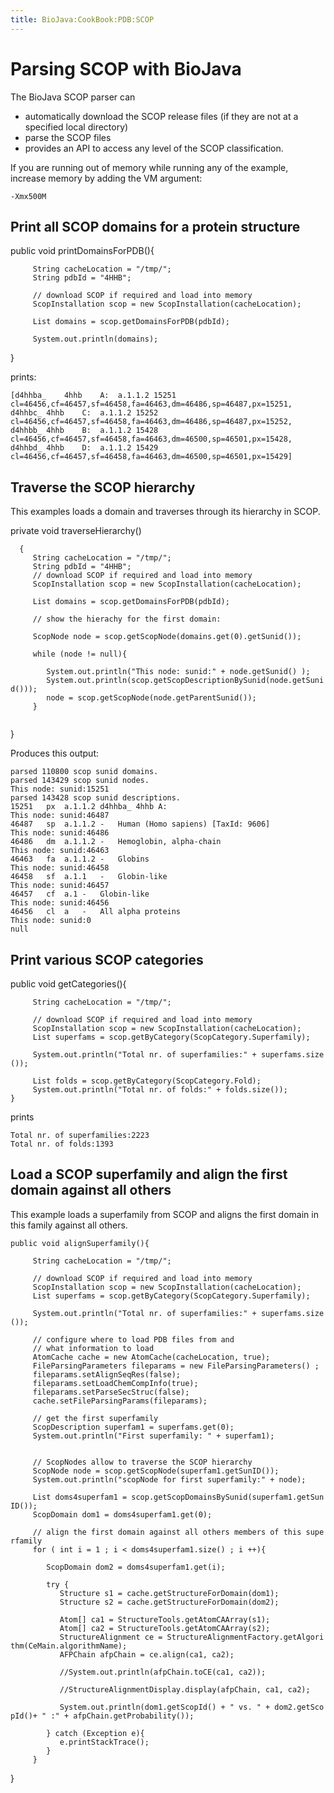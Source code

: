 ```yaml
---
title: BioJava:CookBook:PDB:SCOP
---
```


Parsing SCOP with BioJava
=========================

The BioJava SCOP parser can

-   automatically download the SCOP release files (if they are not at a
    specified local directory)
-   parse the SCOP files
-   provides an API to access any level of the SCOP classification.

If you are running out of memory while running any of the example,
increase memory by adding the VM argument:

`-Xmx500M`

Print all SCOP domains for a protein structure
----------------------------------------------

<java> public void printDomainsForPDB(){

`     String cacheLocation = "/tmp/";`  
`     String pdbId = "4HHB";`  
`     `  
`     // download SCOP if required and load into memory`  
`     ScopInstallation scop = new ScopInstallation(cacheLocation);`

`     List`<ScopDomain>` domains = scop.getDomainsForPDB(pdbId);`

`     System.out.println(domains);`

} </java>

prints:

    [d4hhba_    4hhb    A:  a.1.1.2 15251   cl=46456,cf=46457,sf=46458,fa=46463,dm=46486,sp=46487,px=15251, 
    d4hhbc_ 4hhb    C:  a.1.1.2 15252   cl=46456,cf=46457,sf=46458,fa=46463,dm=46486,sp=46487,px=15252, 
    d4hhbb_ 4hhb    B:  a.1.1.2 15428   cl=46456,cf=46457,sf=46458,fa=46463,dm=46500,sp=46501,px=15428, 
    d4hhbd_ 4hhb    D:  a.1.1.2 15429   cl=46456,cf=46457,sf=46458,fa=46463,dm=46500,sp=46501,px=15429]

Traverse the SCOP hierarchy
---------------------------

This examples loads a domain and traverses through its hierarchy in
SCOP.

<java> private void traverseHierarchy()

`  {`  
`     String cacheLocation = "/tmp/";`  
`     String pdbId = "4HHB";`  
`     // download SCOP if required and load into memory`  
`     ScopInstallation scop = new ScopInstallation(cacheLocation);`  
`     `  
`     List`<ScopDomain>` domains = scop.getDomainsForPDB(pdbId);`  
`     `  
`     // show the hierachy for the first domain:`  
`     `  
`     ScopNode node = scop.getScopNode(domains.get(0).getSunid());`  
`     `  
`     while (node != null){`  
`        `  
`        System.out.println("This node: sunid:" + node.getSunid() );`  
`        System.out.println(scop.getScopDescriptionBySunid(node.getSunid()));`  
`        node = scop.getScopNode(node.getParentSunid());`  
`     }`  
`     `

} </java>

Produces this output:

    parsed 110800 scop sunid domains.
    parsed 143429 scop sunid nodes.
    This node: sunid:15251
    parsed 143428 scop sunid descriptions.
    15251   px  a.1.1.2 d4hhba_ 4hhb A:
    This node: sunid:46487
    46487   sp  a.1.1.2 -   Human (Homo sapiens) [TaxId: 9606]
    This node: sunid:46486
    46486   dm  a.1.1.2 -   Hemoglobin, alpha-chain
    This node: sunid:46463
    46463   fa  a.1.1.2 -   Globins
    This node: sunid:46458
    46458   sf  a.1.1   -   Globin-like
    This node: sunid:46457
    46457   cf  a.1 -   Globin-like
    This node: sunid:46456
    46456   cl  a   -   All alpha proteins
    This node: sunid:0
    null

Print various SCOP categories
-----------------------------

<java> public void getCategories(){

`     String cacheLocation = "/tmp/";`  
`     `  
`     // download SCOP if required and load into memory`  
`     ScopInstallation scop = new ScopInstallation(cacheLocation);`  
`     List`<ScopDescription>` superfams = scop.getByCategory(ScopCategory.Superfamily);`

`     System.out.println("Total nr. of superfamilies:" + superfams.size());`  
`     `  
`     List`<ScopDescription>` folds = scop.getByCategory(ScopCategory.Fold);`  
`     System.out.println("Total nr. of folds:" + folds.size());  `  
`}`

</java>

prints

    Total nr. of superfamilies:2223
    Total nr. of folds:1393

Load a SCOP superfamily and align the first domain against all others
---------------------------------------------------------------------

This example loads a superfamily from SCOP and aligns the first domain
in this family against all others.

<java>

`public void alignSuperfamily(){`  
`     `  
`     String cacheLocation = "/tmp/";`  
`    `  
`     // download SCOP if required and load into memory`  
`     ScopInstallation scop = new ScopInstallation(cacheLocation);`  
`     List`<ScopDescription>` superfams = scop.getByCategory(ScopCategory.Superfamily);`

`     System.out.println("Total nr. of superfamilies:" + superfams.size());`

`     // configure where to load PDB files from and `  
`     // what information to load`  
`     AtomCache cache = new AtomCache(cacheLocation, true);      `  
`     FileParsingParameters fileparams = new FileParsingParameters() ;`  
`     fileparams.setAlignSeqRes(false);`  
`     fileparams.setLoadChemCompInfo(true);`  
`     fileparams.setParseSecStruc(false);`  
`     cache.setFileParsingParams(fileparams);`  
`     `  
`     // get the first superfamily`  
`     ScopDescription superfam1 = superfams.get(0);`  
`     System.out.println("First superfamily: " + superfam1);`  
`     `

`     // ScopNodes allow to traverse the SCOP hierarchy      `  
`     ScopNode node = scop.getScopNode(superfam1.getSunID());`  
`     System.out.println("scopNode for first superfamily:" + node);`  
`     `  
`     List`<ScopDomain>` doms4superfam1 = scop.getScopDomainsBySunid(superfam1.getSunID());`  
`     ScopDomain dom1 = doms4superfam1.get(0);`  
`     `  
`     // align the first domain against all others members of this superfamily`  
`     for ( int i = 1 ; i < doms4superfam1.size() ; i ++){`

`        ScopDomain dom2 = doms4superfam1.get(i);`  
`       `  
`        try {`  
`           Structure s1 = cache.getStructureForDomain(dom1);`  
`           Structure s2 = cache.getStructureForDomain(dom2);`  
`           `  
`           Atom[] ca1 = StructureTools.getAtomCAArray(s1);`  
`           Atom[] ca2 = StructureTools.getAtomCAArray(s2);`  
`           StructureAlignment ce = StructureAlignmentFactory.getAlgorithm(CeMain.algorithmName);`  
`           AFPChain afpChain = ce.align(ca1, ca2);`  
`           `  
`           //System.out.println(afpChain.toCE(ca1, ca2));`  
`           `  
`           //StructureAlignmentDisplay.display(afpChain, ca1, ca2);`  
`           `  
`           System.out.println(dom1.getScopId() + " vs. " + dom2.getScopId()+ " :" + afpChain.getProbability());`  
`           `  
`        } catch (Exception e){`  
`           e.printStackTrace();`  
`        }`  
`     }`

} </java>
